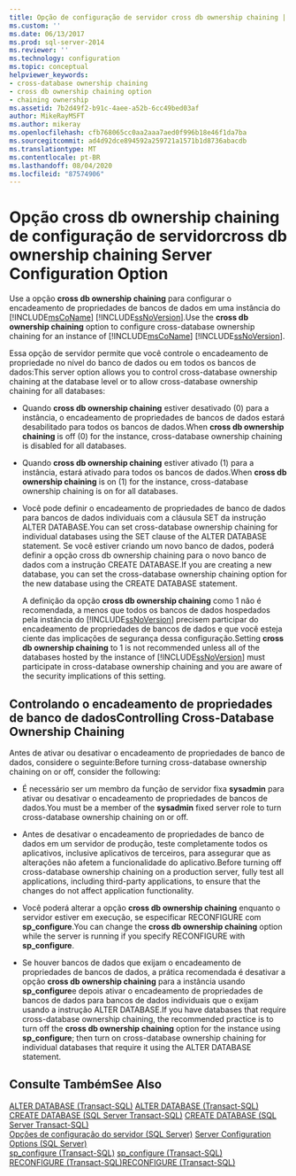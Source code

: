 ```yaml
---
title: Opção de configuração de servidor cross db ownership chaining | Microsoft Docs
ms.custom: ''
ms.date: 06/13/2017
ms.prod: sql-server-2014
ms.reviewer: ''
ms.technology: configuration
ms.topic: conceptual
helpviewer_keywords:
- cross-database ownership chaining
- cross db ownership chaining option
- chaining ownership
ms.assetid: 7b2d49f2-b91c-4aee-a52b-6cc49bed03af
author: MikeRayMSFT
ms.author: mikeray
ms.openlocfilehash: cfb768065cc0aa2aaa7aed0f996b18e46f1da7ba
ms.sourcegitcommit: ad4d92dce894592a259721a1571b1d8736abacdb
ms.translationtype: MT
ms.contentlocale: pt-BR
ms.lasthandoff: 08/04/2020
ms.locfileid: "87574906"
---
```

# <a name="cross-db-ownership-chaining-server-configuration-option"></a><span data-ttu-id="bcaec-102">Opção cross db ownership chaining de configuração de servidor</span><span class="sxs-lookup"><span data-stu-id="bcaec-102">cross db ownership chaining Server Configuration Option</span></span>
  <span data-ttu-id="bcaec-103">Use a opção **cross db ownership chaining** para configurar o encadeamento de propriedades de bancos de dados em uma instância do [!INCLUDE[msCoName](../../includes/msconame-md.md)] [!INCLUDE[ssNoVersion](../../includes/ssnoversion-md.md)].</span><span class="sxs-lookup"><span data-stu-id="bcaec-103">Use the **cross db ownership chaining** option to configure cross-database ownership chaining for an instance of [!INCLUDE[msCoName](../../includes/msconame-md.md)] [!INCLUDE[ssNoVersion](../../includes/ssnoversion-md.md)].</span></span>  
  
 <span data-ttu-id="bcaec-104">Essa opção de servidor permite que você controle o encadeamento de propriedade no nível do banco de dados ou em todos os bancos de dados:</span><span class="sxs-lookup"><span data-stu-id="bcaec-104">This server option allows you to control cross-database ownership chaining at the database level or to allow cross-database ownership chaining for all databases:</span></span>  
  
-   <span data-ttu-id="bcaec-105">Quando **cross db ownership chaining** estiver desativado (0) para a instância, o encadeamento de propriedades de bancos de dados estará desabilitado para todos os bancos de dados.</span><span class="sxs-lookup"><span data-stu-id="bcaec-105">When **cross db ownership chaining** is off (0) for the instance, cross-database ownership chaining is disabled for all databases.</span></span>  
  
-   <span data-ttu-id="bcaec-106">Quando **cross db ownership chaining** estiver ativado (1) para a instância, estará ativado para todos os bancos de dados.</span><span class="sxs-lookup"><span data-stu-id="bcaec-106">When **cross db ownership chaining** is on (1) for the instance, cross-database ownership chaining is on for all databases.</span></span>  
  
-   <span data-ttu-id="bcaec-107">Você pode definir o encadeamento de propriedades de banco de dados para bancos de dados individuais com a cláusula SET da instrução ALTER DATABASE.</span><span class="sxs-lookup"><span data-stu-id="bcaec-107">You can set cross-database ownership chaining for individual databases using the SET clause of the ALTER DATABASE statement.</span></span> <span data-ttu-id="bcaec-108">Se você estiver criando um novo banco de dados, poderá definir a opção cross db ownership chaining para o novo banco de dados com a instrução CREATE DATABASE.</span><span class="sxs-lookup"><span data-stu-id="bcaec-108">If you are creating a new database, you can set the cross-database ownership chaining option for the new database using the CREATE DATABASE statement.</span></span>  
  
     <span data-ttu-id="bcaec-109">A definição da opção **cross db ownership chaining** como 1 não é recomendada, a menos que todos os bancos de dados hospedados pela instância do [!INCLUDE[ssNoVersion](../../includes/ssnoversion-md.md)] precisem participar do encadeamento de propriedades de bancos de dados e que você esteja ciente das implicações de segurança dessa configuração.</span><span class="sxs-lookup"><span data-stu-id="bcaec-109">Setting **cross db ownership chaining** to 1 is not recommended unless all of the databases hosted by the instance of [!INCLUDE[ssNoVersion](../../includes/ssnoversion-md.md)] must participate in cross-database ownership chaining and you are aware of the security implications of this setting.</span></span>  
  
## <a name="controlling-cross-database-ownership-chaining"></a><span data-ttu-id="bcaec-110">Controlando o encadeamento de propriedades de banco de dados</span><span class="sxs-lookup"><span data-stu-id="bcaec-110">Controlling Cross-Database Ownership Chaining</span></span>  
 <span data-ttu-id="bcaec-111">Antes de ativar ou desativar o encadeamento de propriedades de banco de dados, considere o seguinte:</span><span class="sxs-lookup"><span data-stu-id="bcaec-111">Before turning cross-database ownership chaining on or off, consider the following:</span></span>  
  
-   <span data-ttu-id="bcaec-112">É necessário ser um membro da função de servidor fixa **sysadmin** para ativar ou desativar o encadeamento de propriedades de bancos de dados.</span><span class="sxs-lookup"><span data-stu-id="bcaec-112">You must be a member of the **sysadmin** fixed server role to turn cross-database ownership chaining on or off.</span></span>  
  
-   <span data-ttu-id="bcaec-113">Antes de desativar o encadeamento de propriedades de banco de dados em um servidor de produção, teste completamente todos os aplicativos, inclusive aplicativos de terceiros, para assegurar que as alterações não afetem a funcionalidade do aplicativo.</span><span class="sxs-lookup"><span data-stu-id="bcaec-113">Before turning off cross-database ownership chaining on a production server, fully test all applications, including third-party applications, to ensure that the changes do not affect application functionality.</span></span>  
  
-   <span data-ttu-id="bcaec-114">Você poderá alterar a opção **cross db ownership chaining** enquanto o servidor estiver em execução, se especificar RECONFIGURE com **sp_configure**.</span><span class="sxs-lookup"><span data-stu-id="bcaec-114">You can change the **cross db ownership chaining** option while the server is running if you specify RECONFIGURE with **sp_configure**.</span></span>  
  
-   <span data-ttu-id="bcaec-115">Se houver bancos de dados que exijam o encadeamento de propriedades de bancos de dados, a prática recomendada é desativar a opção **cross db ownership chaining** para a instância usando **sp_configure**e depois ativar o encadeamento de propriedades de bancos de dados para bancos de dados individuais que o exijam usando a instrução ALTER DATABASE.</span><span class="sxs-lookup"><span data-stu-id="bcaec-115">If you have databases that require cross-database ownership chaining, the recommended practice is to turn off the **cross db ownership chaining** option for the instance using **sp_configure**; then turn on cross-database ownership chaining for individual databases that require it using the ALTER DATABASE statement.</span></span>  
  
## <a name="see-also"></a><span data-ttu-id="bcaec-116">Consulte Também</span><span class="sxs-lookup"><span data-stu-id="bcaec-116">See Also</span></span>  
 <span data-ttu-id="bcaec-117">[ALTER DATABASE &#40;Transact-SQL&#41;](/sql/t-sql/statements/alter-database-transact-sql) </span><span class="sxs-lookup"><span data-stu-id="bcaec-117">[ALTER DATABASE &#40;Transact-SQL&#41;](/sql/t-sql/statements/alter-database-transact-sql) </span></span>  
 <span data-ttu-id="bcaec-118">[CREATE DATABASE &#40;SQL Server Transact-SQL&#41;](/sql/t-sql/statements/create-database-sql-server-transact-sql) </span><span class="sxs-lookup"><span data-stu-id="bcaec-118">[CREATE DATABASE &#40;SQL Server Transact-SQL&#41;](/sql/t-sql/statements/create-database-sql-server-transact-sql) </span></span>  
 <span data-ttu-id="bcaec-119">[Opções de configuração do servidor &#40;SQL Server&#41;](server-configuration-options-sql-server.md) </span><span class="sxs-lookup"><span data-stu-id="bcaec-119">[Server Configuration Options &#40;SQL Server&#41;](server-configuration-options-sql-server.md) </span></span>  
 <span data-ttu-id="bcaec-120">[sp_configure &#40;Transact-SQL&#41;](/sql/relational-databases/system-stored-procedures/sp-configure-transact-sql) </span><span class="sxs-lookup"><span data-stu-id="bcaec-120">[sp_configure &#40;Transact-SQL&#41;](/sql/relational-databases/system-stored-procedures/sp-configure-transact-sql) </span></span>  
 [<span data-ttu-id="bcaec-121">RECONFIGURE &#40;Transact-SQL&#41;</span><span class="sxs-lookup"><span data-stu-id="bcaec-121">RECONFIGURE &#40;Transact-SQL&#41;</span></span>](/sql/t-sql/language-elements/reconfigure-transact-sql)  
  
  
